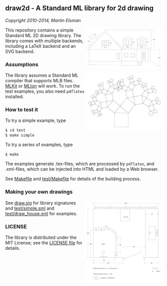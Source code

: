 ## draw2d - A Standard ML library for 2d drawing

_Copyright 2010-2014, Martin Elsman_

<img width="250" alt="House drawing" align="right" src="/images/house.png">

This repository contains a simple Standard ML 2D drawing library. The
library comes with multiple backends, including a LaTeX backend and an
SVG backend.

### Assumptions

<img width="250" alt="Pythagoras tree" align="right" src="/images/pythagoras.png">

The library assumes a Standard ML compiler that supports MLB
files. [MLKit](http://melsman.github.io/mlkit) or
[MLton](http://mlton.org) will work. To run the test examples, you
also need `pdflatex` installed.

### How to test it

To try a simple example, type

    $ cd test
    $ make simple

To try a series of examples, type

    $ make

The examples generate .tex-files, which are processed by `pdflatex`, and
.xml-files, which can be injected into HTML and loaded by a Web
browser.

See [Makefile](/Makefile) and [test/Makefile](/test/Makefile) for
details of the building process.

### Making your own drawings

<img width="250" alt="Bath room design" align="right" src="/images/bath.png">

See [draw.sig](/draw.sig) for library signatures and
[test/simple.sml](/test/simple.sml) and
[test/draw_house.sml](/test/draw_house.sml) for examples.

### LICENSE

The library is distributed under the MIT License; see the [LICENSE
file](/LICENSE) for details.

